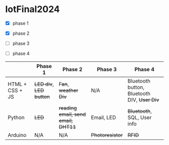 # IotFinal2024

- [x] phase 1
- [x] phase 2
- [ ] phase 3
- [ ] phase 4


|   | Phase 1  |  Phase 2  |  Phase 3  |   Phase 4 |
|---|---|---|---|---|
| HTML + CSS + JS   |  ~~LED div~~,  ~~LED button~~   |  ~~Fan~~, ~~weather Div~~ |  N/A   |  Bluetooth button, Bluetooth DIV, ~~User Div~~   |
|  Python | ~~LED~~  | ~~reading email, send email, DHT11~~  |  Email, LED | ~~Bluetooth~~, SQL, User info  |
| Arduino  |  N/A  |  N/A  | ~~Photoresistor~~  |  ~~RFID~~ |

